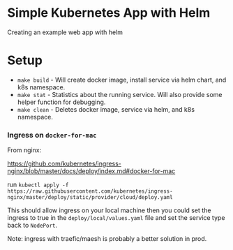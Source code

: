 # Simple Kubernetes App with Helm

Creating an example web app with helm

# Setup

* `make build` - Will create docker image, install service via helm chart, and k8s namespace.
* `make stat` - Statistics about the running service. Will also provide some helper function for debugging.
* `make clean` - Deletes docker image, service via helm, and k8s namespace.

### Ingress on `docker-for-mac`

From nginx:

https://github.com/kubernetes/ingress-nginx/blob/master/docs/deploy/index.md#docker-for-mac

run `kubectl apply -f https://raw.githubusercontent.com/kubernetes/ingress-nginx/master/deploy/static/provider/cloud/deploy.yaml`

This should allow ingress on your local machine then you could set the ingress
to true in the `deploy/local/values.yaml` file and set the service type back to
`NodePort`.

Note: ingress with traefic/maesh is probably a better solution in prod.
